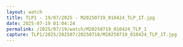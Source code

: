 ```yaml
---
layout: watch
title: TLP1 - 19/07/2025 - M20250719_010424_TLP_1T.jpg
date: 2025-07-19 01:04:24
permalink: /2025/07/19/watch/M20250719_010424_TLP_1
capture: TLP1/2025/202507/20250718/M20250719_010424_TLP_1T.jpg
---
```

